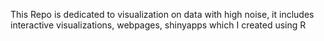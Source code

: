 This Repo is dedicated to visualization on data with high noise, it includes interactive visualizations, webpages, shinyapps which I created using R
